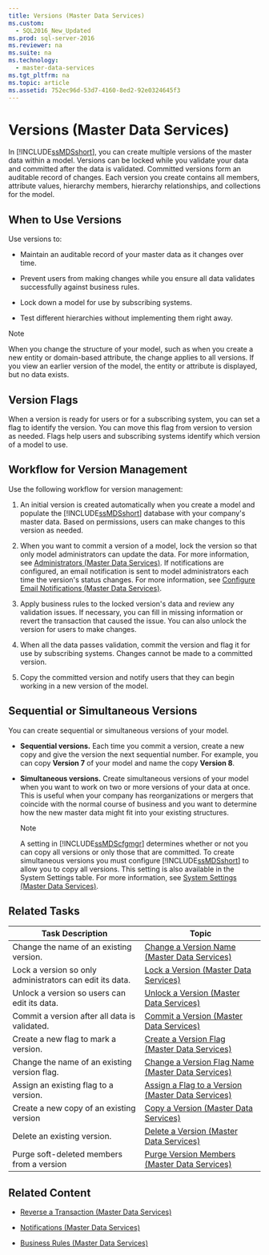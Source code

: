 ```yaml
---
title: Versions (Master Data Services)
ms.custom: 
  - SQL2016_New_Updated
ms.prod: sql-server-2016
ms.reviewer: na
ms.suite: na
ms.technology: 
  - master-data-services
ms.tgt_pltfrm: na
ms.topic: article
ms.assetid: 752ec96d-53d7-4160-8ed2-92e0324645f3
---
```

# Versions (Master Data Services)
  In [!INCLUDE[ssMDSshort](../../Token/Other/ssMDSshort_md.md)], you can create multiple versions of the master data within a model. Versions can be locked while you validate your data and committed after the data is validated. Committed versions form an auditable record of changes. Each version you create contains all members, attribute values, hierarchy members, hierarchy relationships, and collections for the model.  
  
## When to Use Versions  
 Use versions to:  
  
-   Maintain an auditable record of your master data as it changes over time.  
  
-   Prevent users from making changes while you ensure all data validates successfully against business rules.  
  
-   Lock down a model for use by subscribing systems.  
  
-   Test different hierarchies without implementing them right away.  
  
> [!NOTE]  
>  When you change the structure of your model, such as when you create a new entity or domain\-based attribute, the change applies to all versions. If you view an earlier version of the model, the entity or attribute is displayed, but no data exists.  
  
## Version Flags  
 When a version is ready for users or for a subscribing system, you can set a flag to identify the version. You can move this flag from version to version as needed. Flags help users and subscribing systems identify which version of a model to use.  
  
## Workflow for Version Management  
 Use the following workflow for version management:  
  
1.  An initial version is created automatically when you create a model and populate the [!INCLUDE[ssMDSshort](../../Token/Other/ssMDSshort_md.md)] database with your company's master data. Based on permissions, users can make changes to this version as needed.  
  
2.  When you want to commit a version of a model, lock the version so that only model administrators can update the data. For more information, see [Administrators &#40;Master Data Services&#41;](../../Topics/TopicNameNotContainA/Administrators--Master-Data-Services-.md). If notifications are configured, an email notification is sent to model administrators each time the version's status changes. For more information, see [Configure Email Notifications &#40;Master Data Services&#41;](../../Topics/TopicNameNotContainA/Configure-Email-Notifications--Master-Data-Services-.md).  
  
3.  Apply business rules to the locked version's data and review any validation issues. If necessary, you can fill in missing information or revert the transaction that caused the issue. You can also unlock the version for users to make changes.  
  
4.  When all the data passes validation, commit the version and flag it for use by subscribing systems. Changes cannot be made to a committed version.  
  
5.  Copy the committed version and notify users that they can begin working in a new version of the model.  
  
## Sequential or Simultaneous Versions  
 You can create sequential or simultaneous versions of your model.  
  
-   **Sequential versions.** Each time you commit a version, create a new copy and give the version the next sequential number. For example, you can copy **Version 7** of your model and name the copy **Version 8**.  
  
-   **Simultaneous versions.** Create simultaneous versions of your model when you want to work on two or more versions of your data at once. This is useful when your company has reorganizations or mergers that coincide with the normal course of business and you want to determine how the new master data might fit into your existing structures.  
  
    > [!NOTE]  
    >  A setting in [!INCLUDE[ssMDScfgmgr](../../Token/Other/ssMDScfgmgr_md.md)] determines whether or not you can copy all versions or only those that are committed. To create simultaneous versions you must configure [!INCLUDE[ssMDSshort](../../Token/Other/ssMDSshort_md.md)] to allow you to copy all versions. This setting is also available in the System Settings table. For more information, see [System Settings &#40;Master Data Services&#41;](../../Topics/TopicNameNotContainA/System-Settings--Master-Data-Services-.md).  
  
## Related Tasks  
  
|Task Description|Topic|  
|----------------------|-----------|  
|Change the name of an existing version.|[Change a Version Name &#40;Master Data Services&#41;](../../Topics/TopicNameContainA/Change-a-Version-Name--Master-Data-Services-.md)|  
|Lock a version so only administrators can edit its data.|[Lock a Version &#40;Master Data Services&#41;](../../Topics/TopicNameContainA/Lock-a-Version--Master-Data-Services-.md)|  
|Unlock a version so users can edit its data.|[Unlock a Version &#40;Master Data Services&#41;](../../Topics/TopicNameContainA/Unlock-a-Version--Master-Data-Services-.md)|  
|Commit a version after all data is validated.|[Commit a Version &#40;Master Data Services&#41;](../../Topics/TopicNameContainA/Commit-a-Version--Master-Data-Services-.md)|  
|Create a new flag to mark a version.|[Create a Version Flag &#40;Master Data Services&#41;](../../Topics/TopicNameContainA/Create-a-Version-Flag--Master-Data-Services-.md)|  
|Change the name of an existing version flag.|[Change a Version Flag Name &#40;Master Data Services&#41;](../../Topics/TopicNameContainA/Change-a-Version-Flag-Name--Master-Data-Services-.md)|  
|Assign an existing flag to a version.|[Assign a Flag to a Version &#40;Master Data Services&#41;](../../Topics/TopicNameContainA/Assign-a-Flag-to-a-Version--Master-Data-Services-.md)|  
|Create a new copy of an existing version|[Copy a Version &#40;Master Data Services&#41;](../../Topics/TopicNameContainA/Copy-a-Version--Master-Data-Services-.md)|  
|Delete an existing version.|[Delete a Version &#40;Master Data Services&#41;](../../Topics/TopicNameContainA/Delete-a-Version--Master-Data-Services-.md)|  
|Purge soft\-deleted members from a version|[Purge Version Members &#40;Master Data Services&#41;](../../Topics/TopicNameNotContainA/Purge-Version-Members--Master-Data-Services-.md)|  
  
## Related Content  
  
-   [Reverse a Transaction &#40;Master Data Services&#41;](../../Topics/TopicNameContainA/Reverse-a-Transaction--Master-Data-Services-.md)  
  
-   [Notifications &#40;Master Data Services&#41;](../../Topics/TopicNameNotContainA/Notifications--Master-Data-Services-.md)  
  
-   [Business Rules &#40;Master Data Services&#41;](../../Topics/TopicNameNotContainA/Business-Rules--Master-Data-Services-.md)  
  
  